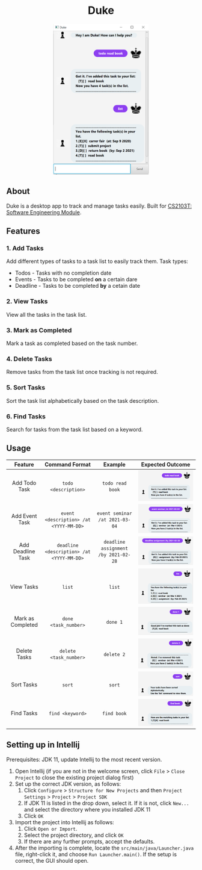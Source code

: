 <h1 align="center">Duke</h1>

<p align="center">
    <img src="./docs/Ui.png" alt="Screenshot" height="400">
</p>
 
## About

Duke is a desktop app to track and manage tasks easily. Built
for [CS2103T: Software Engineering Module](https://nus-cs2103-ay2021s2.github.io/website/admin/index.html).

## Features

### 1. Add Tasks

Add different types of tasks to a task list to easily track them. Task types:

- Todos - Tasks with no completion date
- Events - Tasks to be completed **on** a certain dare
- Deadline - Tasks to be completed **by** a cetain date

### 2. View Tasks

View all the tasks in the task list.

### 3. Mark as Completed

Mark a task as completed based on the task number.

### 4. Delete Tasks

Remove tasks from the task list once tracking is not required.

### 5. Sort Tasks

Sort the task list alphabetically based on the task description.

### 6. Find Tasks

Search for tasks from the task list based on a keyword.


## Usage

|      Feature      |              Command Format               |               Example                | Expected Outcome             |
|:-----------------:|:-----------------------------------------:|:------------------------------------:|:----------------------------:|
|   Add Todo Task   |            `todo <description>`           |           `todo read book`           |![](./docs/outcome_images/todo.png)|
|   Add Event Task  |   `event <description> /at <YYYY-MM-DD>`  |    `event seminar /at 2021-03-04`    |![](./docs/outcome_images/event.PNG)|
| Add Deadline Task | `deadline <description> /at <YYYY-MM-DD>` | `deadline assignment /by 2021-02-28` |![](./docs/outcome_images/deadline.PNG)|
|     View Tasks    |                   `list`                  |                `list`                |![](./docs/outcome_images/list.png)|
| Mark as Completed |            `done <task_number>`           |               `done 1`               |![](./docs/outcome_images/done.png)|
|    Delete Tasks   |           `delete <task_number>`          |              `delete 2`              |![](./docs/outcome_images/delete.png)|
|     Sort Tasks    |                   `sort`                  |                `sort`                |![](./docs/outcome_images/sort.png)|
|     Find Tasks    |              `find <keyword>`             |              `find book`             |![](./docs/outcome_images/find.png)|


## Setting up in Intellij

Prerequisites: JDK 11, update Intellij to the most recent version.

1. Open Intellij (if you are not in the welcome screen, click `File` > `Close Project` to close the existing project
   dialog first)
1. Set up the correct JDK version, as follows:
    1. Click `Configure` > `Structure for New Projects` and then `Project Settings` > `Project` > `Project SDK`
    1. If JDK 11 is listed in the drop down, select it. If it is not, click `New...` and select the directory where you
       installed JDK 11
    1. Click `OK`
1. Import the project into Intellij as follows:
    1. Click `Open or Import`.
    1. Select the project directory, and click `OK`
    1. If there are any further prompts, accept the defaults.
1. After the importing is complete, locate the `src/main/java/Launcher.java` file, right-click it, and
   choose `Run Launcher.main()`. If the setup is correct, the GUI should open.

